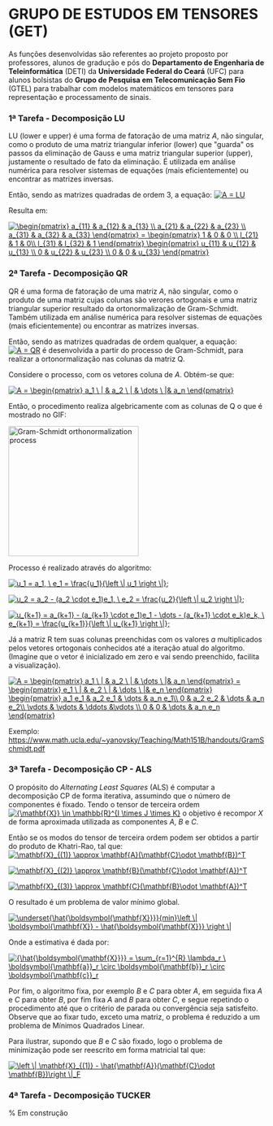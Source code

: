 # GRUPO DE ESTUDOS EM TENSORES (GET)

As funções desenvolvidas são referentes ao projeto proposto por professores, alunos de gradução e pós do **Departamento de Engenharia de Teleinformática** (DETI) da **Universidade Federal do Ceará** (UFC) para alunos bolsistas do **Grupo de Pesquisa em Telecomunicação Sem Fio** (GTEL) para trabalhar com modelos matemáticos em tensores para representação e processamento de sinais.


### 1ª Tarefa - Decomposição LU
  LU (lower e upper) é uma forma de fatoração de uma matriz _A_, não singular, como o produto de uma matriz triangular inferior (lower) que "guarda" os passos da eliminação de Gauss e uma matriz triangular superior (upper), justamente o resultado de fato da eliminação. É utilizada em análise numérica para resolver sistemas de equações (mais eficientemente) ou encontrar as matrizes inversas.
  
  Então, sendo as matrizes quadradas de ordem 3, a equação:
<a href="https://www.codecogs.com/eqnedit.php?latex=A&space;=&space;LU" target="_blank"><img src="https://latex.codecogs.com/gif.latex?A&space;=&space;LU" title="A = LU" /></a>

  Resulta em:
  
<a href="https://www.codecogs.com/eqnedit.php?latex=\begin{pmatrix}&space;a_{11}&space;&&space;a_{12}&space;&&space;a_{13}&space;\\&space;a_{21}&space;&&space;a_{22}&space;&&space;a_{23}&space;\\&space;a_{31}&space;&&space;a_{32}&space;&&space;a_{33}&space;\end{pmatrix}&space;=&space;\begin{pmatrix}&space;1&space;&&space;0&space;&&space;0&space;\\&space;l_{21}&space;&&space;1&space;&&space;0\\&space;l_{31}&space;&&space;l_{32}&space;&&space;1&space;\end{pmatrix}&space;\begin{pmatrix}&space;u_{11}&space;&&space;u_{12}&space;&&space;u_{13}&space;\\&space;0&space;&&space;u_{22}&space;&&space;u_{23}&space;\\&space;0&space;&&space;0&space;&&space;u_{33}&space;\end{pmatrix}" target="_blank"><img src="https://latex.codecogs.com/gif.latex?\begin{pmatrix}&space;a_{11}&space;&&space;a_{12}&space;&&space;a_{13}&space;\\&space;a_{21}&space;&&space;a_{22}&space;&&space;a_{23}&space;\\&space;a_{31}&space;&&space;a_{32}&space;&&space;a_{33}&space;\end{pmatrix}&space;=&space;\begin{pmatrix}&space;1&space;&&space;0&space;&&space;0&space;\\&space;l_{21}&space;&&space;1&space;&&space;0\\&space;l_{31}&space;&&space;l_{32}&space;&&space;1&space;\end{pmatrix}&space;\begin{pmatrix}&space;u_{11}&space;&&space;u_{12}&space;&&space;u_{13}&space;\\&space;0&space;&&space;u_{22}&space;&&space;u_{23}&space;\\&space;0&space;&&space;0&space;&&space;u_{33}&space;\end{pmatrix}" title="\begin{pmatrix} a_{11} & a_{12} & a_{13} \\ a_{21} & a_{22} & a_{23} \\ a_{31} & a_{32} & a_{33} \end{pmatrix} = \begin{pmatrix} 1 & 0 & 0 \\ l_{21} & 1 & 0\\ l_{31} & l_{32} & 1 \end{pmatrix} \begin{pmatrix} u_{11} & u_{12} & u_{13} \\ 0 & u_{22} & u_{23} \\ 0 & 0 & u_{33} \end{pmatrix}" /></a>


### 2ª Tarefa - Decomposição QR
  QR é uma forma de fatoração de uma matriz _A_, não singular, como o produto de uma matriz cujas colunas são verores ortogonais e uma matriz triangular superior resultado da ortonormalização de Gram-Schmidt. Também utilizada em análise numérica para resolver sistemas de equações (mais eficientemente) ou encontrar as matrizes inversas.
  
  Então, sendo as matrizes quadradas de ordem qualquer, a equação:
<a href="https://www.codecogs.com/eqnedit.php?latex=A&space;=&space;QR" target="_blank"><img src="https://latex.codecogs.com/gif.latex?A&space;=&space;QR" title="A = QR" /></a> é desenvolvida a partir do processo de Gram-Schmidt, para realizar a ortonormalização nas colunas da matriz Q.

Considere o processo, com os vetores coluna de _A_. Obtém-se que:

<a href="https://www.codecogs.com/eqnedit.php?latex=A&space;=&space;\begin{pmatrix}&space;a_1&space;\&space;|&space;&&space;a_2&space;\&space;|&space;&&space;\dots&space;\&space;|&&space;a_n&space;\end{pmatrix}" target="_blank"><img src="https://latex.codecogs.com/gif.latex?A&space;=&space;\begin{pmatrix}&space;a_1&space;\&space;|&space;&&space;a_2&space;\&space;|&space;&&space;\dots&space;\&space;|&&space;a_n&space;\end{pmatrix}" title="A = \begin{pmatrix} a_1 \ | & a_2 \ | & \dots \ |& a_n \end{pmatrix}" /></a>

Então, o procedimento realiza algebricamente com as colunas de Q o que é mostrado no GIF:

<a title="Lucas V. Barbosa [Public domain], from Wikimedia Commons" href="https://commons.wikimedia.org/wiki/File:Gram-Schmidt_orthonormalization_process.gif"><img width="256" alt="Gram-Schmidt orthonormalization process" src="https://upload.wikimedia.org/wikipedia/commons/e/ee/Gram-Schmidt_orthonormalization_process.gif"></a>

Processo é realizado através do algoritmo:

<a href="https://www.codecogs.com/eqnedit.php?latex=u_1&space;=&space;a_1,&space;\&space;e_1&space;=&space;\frac{u_1}{\left&space;\|&space;u_1&space;\right&space;\|};" target="_blank"><img src="https://latex.codecogs.com/gif.latex?u_1&space;=&space;a_1,&space;\&space;e_1&space;=&space;\frac{u_1}{\left&space;\|&space;u_1&space;\right&space;\|};" title="u_1 = a_1, \ e_1 = \frac{u_1}{\left \| u_1 \right \|};" /></a>

<a href="https://www.codecogs.com/eqnedit.php?latex=u_2&space;=&space;a_2&space;-&space;(a_2&space;\cdot&space;e_1)e_1,&space;\&space;e_2&space;=&space;\frac{u_2}{\left&space;\|&space;u_2&space;\right&space;\|};" target="_blank"><img src="https://latex.codecogs.com/gif.latex?u_2&space;=&space;a_2&space;-&space;(a_2&space;\cdot&space;e_1)e_1,&space;\&space;e_2&space;=&space;\frac{u_2}{\left&space;\|&space;u_2&space;\right&space;\|};" title="u_2 = a_2 - (a_2 \cdot e_1)e_1, \ e_2 = \frac{u_2}{\left \| u_2 \right \|};" /></a>

<a href="https://www.codecogs.com/eqnedit.php?latex=u_{k&plus;1}&space;=&space;a_{k&plus;1}&space;-&space;(a_{k&plus;1}&space;\cdot&space;e_1)e_1&space;-&space;\dots&space;-&space;(a_{k&plus;1}&space;\cdot&space;e_k)e_k,&space;\&space;e_{k&plus;1}&space;=&space;\frac{u_{k&plus;1}}{\left&space;\|&space;u_{k&plus;1}&space;\right&space;\|};" target="_blank"><img src="https://latex.codecogs.com/gif.latex?u_{k&plus;1}&space;=&space;a_{k&plus;1}&space;-&space;(a_{k&plus;1}&space;\cdot&space;e_1)e_1&space;-&space;\dots&space;-&space;(a_{k&plus;1}&space;\cdot&space;e_k)e_k,&space;\&space;e_{k&plus;1}&space;=&space;\frac{u_{k&plus;1}}{\left&space;\|&space;u_{k&plus;1}&space;\right&space;\|};" title="u_{k+1} = a_{k+1} - (a_{k+1} \cdot e_1)e_1 - \dots - (a_{k+1} \cdot e_k)e_k, \ e_{k+1} = \frac{u_{k+1}}{\left \| u_{k+1} \right \|};" /></a>

Já a matriz R tem suas colunas preenchidas com os valores _a_ multiplicados pelos vetores ortogonais conhecidos até a iteração atual do algoritmo. (Imagine que o vetor é inicializado em zero e vai sendo preenchido, facilita a visualização). 

<a href="https://www.codecogs.com/eqnedit.php?latex=A&space;=&space;\begin{pmatrix}&space;a_1&space;\&space;|&space;&&space;a_2&space;\&space;|&space;&&space;\dots&space;\&space;|&&space;a_n&space;\end{pmatrix}&space;=&space;\begin{pmatrix}&space;e_1&space;\&space;|&space;&&space;e_2&space;\&space;|&space;&&space;\dots&space;\&space;|&&space;e_n&space;\end{pmatrix}&space;\begin{pmatrix}&space;a_1&space;e_1&space;&&space;a_2&space;e_1&space;&&space;\dots&space;&&space;a_n&space;e_1\\&space;0&space;&&space;a_2&space;e_2&space;&&space;\dots&space;&&space;a_n&space;e_2\\&space;\vdots&space;&&space;\vdots&space;&&space;\ddots&space;&\vdots&space;\\&space;0&space;&&space;0&space;&&space;\dots&space;&&space;a_n&space;e_n&space;\end{pmatrix}" target="_blank"><img src="https://latex.codecogs.com/gif.latex?A&space;=&space;\begin{pmatrix}&space;a_1&space;\&space;|&space;&&space;a_2&space;\&space;|&space;&&space;\dots&space;\&space;|&&space;a_n&space;\end{pmatrix}&space;=&space;\begin{pmatrix}&space;e_1&space;\&space;|&space;&&space;e_2&space;\&space;|&space;&&space;\dots&space;\&space;|&&space;e_n&space;\end{pmatrix}&space;\begin{pmatrix}&space;a_1&space;e_1&space;&&space;a_2&space;e_1&space;&&space;\dots&space;&&space;a_n&space;e_1\\&space;0&space;&&space;a_2&space;e_2&space;&&space;\dots&space;&&space;a_n&space;e_2\\&space;\vdots&space;&&space;\vdots&space;&&space;\ddots&space;&\vdots&space;\\&space;0&space;&&space;0&space;&&space;\dots&space;&&space;a_n&space;e_n&space;\end{pmatrix}" title="A = \begin{pmatrix} a_1 \ | & a_2 \ | & \dots \ |& a_n \end{pmatrix} = \begin{pmatrix} e_1 \ | & e_2 \ | & \dots \ |& e_n \end{pmatrix} \begin{pmatrix} a_1 e_1 & a_2 e_1 & \dots & a_n e_1\\ 0 & a_2 e_2 & \dots & a_n e_2\\ \vdots & \vdots & \ddots &\vdots \\ 0 & 0 & \dots & a_n e_n \end{pmatrix}" /></a>

Exemplo: https://www.math.ucla.edu/~yanovsky/Teaching/Math151B/handouts/GramSchmidt.pdf

### 3ª Tarefa - Decomposição CP - ALS
O propósito do _Alternating Least Squares_ (ALS) é computar a decomposição CP de forma iterativa, assumindo que o número de componentes é fixado. Tendo o tensor de terceira ordem <a href="https://www.codecogs.com/eqnedit.php?latex={\mathbf{X}}&space;\in&space;\mathbb{R}^{I&space;\times&space;J&space;\times&space;K}" target="_blank"><img src="https://latex.codecogs.com/gif.latex?{\mathbf{X}}&space;\in&space;\mathbb{R}^{I&space;\times&space;J&space;\times&space;K}" title="{\mathbf{X}} \in \mathbb{R}^{I \times J \times K}" /></a> o objetivo é recompor *X* de forma aproximada utilizada as componentes *A*, *B* e *C*.

Então se os modos do tensor de terceira ordem podem ser obtidos a partir do produto de Khatri-Rao, tal que: 
<a href="https://www.codecogs.com/eqnedit.php?latex=\mathbf{X}_{(1)}&space;\approx&space;\mathbf{A}(\mathbf{C}\odot&space;\mathbf{B})^T" target="_blank"><img src="https://latex.codecogs.com/gif.latex?\mathbf{X}_{(1)}&space;\approx&space;\mathbf{A}(\mathbf{C}\odot&space;\mathbf{B})^T" title="\mathbf{X}_{(1)} \approx \mathbf{A}(\mathbf{C}\odot \mathbf{B})^T" /></a>

<a href="https://www.codecogs.com/eqnedit.php?latex=\mathbf{X}_{(2)}&space;\approx&space;\mathbf{B}(\mathbf{C}\odot&space;\mathbf{A})^T" target="_blank"><img src="https://latex.codecogs.com/gif.latex?\mathbf{X}_{(2)}&space;\approx&space;\mathbf{B}(\mathbf{C}\odot&space;\mathbf{A})^T" title="\mathbf{X}_{(2)} \approx \mathbf{B}(\mathbf{C}\odot \mathbf{A})^T" /></a>

<a href="https://www.codecogs.com/eqnedit.php?latex=\mathbf{X}_{(3)}&space;\approx&space;\mathbf{C}(\mathbf{B}\odot&space;\mathbf{A})^T" target="_blank"><img src="https://latex.codecogs.com/gif.latex?\mathbf{X}_{(3)}&space;\approx&space;\mathbf{C}(\mathbf{B}\odot&space;\mathbf{A})^T" title="\mathbf{X}_{(3)} \approx \mathbf{C}(\mathbf{B}\odot \mathbf{A})^T" /></a>

O resultado é um problema de valor mínimo global. 

<a href="https://www.codecogs.com/eqnedit.php?latex=\underset{\hat{\boldsymbol{\mathbf{X}}}}{min}\left&space;\|&space;\boldsymbol{\mathbf{X}}&space;-&space;\hat{\boldsymbol{\mathbf{X}}}&space;\right&space;\|" target="_blank"><img src="https://latex.codecogs.com/gif.latex?\underset{\hat{\boldsymbol{\mathbf{X}}}}{min}\left&space;\|&space;\boldsymbol{\mathbf{X}}&space;-&space;\hat{\boldsymbol{\mathbf{X}}}&space;\right&space;\|" title="\underset{\hat{\boldsymbol{\mathbf{X}}}}{min}\left \| \boldsymbol{\mathbf{X}} - \hat{\boldsymbol{\mathbf{X}}} \right \|" /></a>

Onde a estimativa é dada por:

<a href="https://www.codecogs.com/eqnedit.php?latex={\hat{\boldsymbol{\mathbf{X}}}}&space;=&space;\sum_{r=1}^{R}&space;\lambda_r&space;\&space;\boldsymbol{\mathbf{a}}_r&space;\circ&space;\boldsymbol{\mathbf{b}}_r&space;\circ&space;\boldsymbol{\mathbf{c}}_r" target="_blank"><img src="https://latex.codecogs.com/gif.latex?{\hat{\boldsymbol{\mathbf{X}}}}&space;=&space;\sum_{r=1}^{R}&space;\lambda_r&space;\&space;\boldsymbol{\mathbf{a}}_r&space;\circ&space;\boldsymbol{\mathbf{b}}_r&space;\circ&space;\boldsymbol{\mathbf{c}}_r" title="{\hat{\boldsymbol{\mathbf{X}}}} = \sum_{r=1}^{R} \lambda_r \ \boldsymbol{\mathbf{a}}_r \circ \boldsymbol{\mathbf{b}}_r \circ \boldsymbol{\mathbf{c}}_r" /></a>

Por fim, o algoritmo fixa, por exemplo *B* e *C* para obter *A*, em seguida fixa *A* e *C* para obter *B*, por fim fixa *A* and *B* para obter *C*, e segue repetindo o procedimento até que o critério de parada ou convergência seja satisfeito. 
Observe que ao fixar tudo, exceto uma matriz, o problema é reduzido a um problema de Mínimos Quadrados Linear. 


Para ilustrar, supondo que *B* e *C* são fixado, logo o problema de minimização pode ser reescrito em forma matricial tal que:

<a href="https://www.codecogs.com/eqnedit.php?latex=\left&space;\|&space;\mathbf{X}_{(1)}&space;-&space;\hat{\mathbf{A}}(\mathbf{C}\odot&space;\mathbf{B})\right&space;\|_F" target="_blank"><img src="https://latex.codecogs.com/gif.latex?\left&space;\|&space;\mathbf{X}_{(1)}&space;-&space;\hat{\mathbf{A}}(\mathbf{C}\odot&space;\mathbf{B})\right&space;\|_F" title="\left \| \mathbf{X}_{(1)} - \hat{\mathbf{A}}(\mathbf{C}\odot \mathbf{B})\right \|_F" /></a>

### 4ª Tarefa - Decomposição TUCKER
% Em construção

